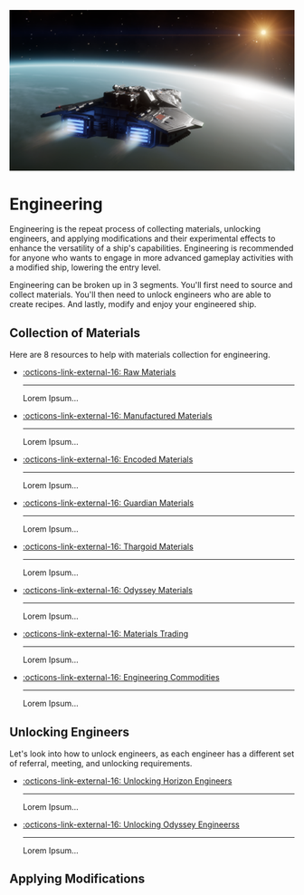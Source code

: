 ![Engineering Banner](../assets/images/engineerguides/corvette_poster.png)

# Engineering

Engineering is the repeat process of collecting materials, unlocking engineers, and applying modifications and their experimental effects to enhance the versatility of a ship's capabilities. Engineering is recommended for anyone who wants to engage in more advanced gameplay activities with a modified ship, lowering the entry level.

Engineering can be broken up in 3 segments. You'll first need to source and collect materials. You'll then need to unlock engineers who are able to create recipes. And lastly, modify and enjoy your engineered ship.

## Collection of Materials

Here are 8 resources to help with materials collection for engineering.

<div class="grid cards" markdown>

-   [:octicons-link-external-16:&nbsp;Raw Materials](#)

    --- 

    Lorem Ipsum...

-   [:octicons-link-external-16:&nbsp;Manufactured Materials](#)

    --- 

    Lorem Ipsum...

-   [:octicons-link-external-16:&nbsp;Encoded Materials](#)

    --- 

    Lorem Ipsum...

-   [:octicons-link-external-16:&nbsp;Guardian Materials](#)

    --- 

    Lorem Ipsum...

-   [:octicons-link-external-16:&nbsp;Thargoid Materials](#)

    --- 

    Lorem Ipsum...

-   [:octicons-link-external-16:&nbsp;Odyssey Materials](#)

    --- 

    Lorem Ipsum...

-   [:octicons-link-external-16:&nbsp;Materials Trading](#)

    --- 

    Lorem Ipsum...

-   [:octicons-link-external-16:&nbsp;Engineering Commodities](#)

    --- 

    Lorem Ipsum...

</div>

## Unlocking Engineers

Let's look into how to unlock engineers, as each engineer has a different set of referral, meeting, and unlocking requirements.

<div class="grid cards" markdown>

-   [:octicons-link-external-16:&nbsp;Unlocking Horizon Engineers](#)

    --- 

    Lorem Ipsum...

-   [:octicons-link-external-16:&nbsp;Unlocking Odyssey Engineerss](#)

    --- 

    Lorem Ipsum...

</div>

## Applying Modifications

<div class="grid cards" markdown>

